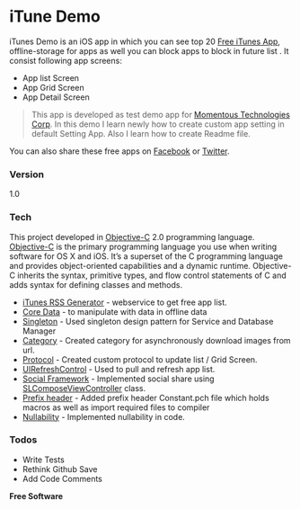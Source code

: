 # iTune Demo

iTunes Demo is an iOS app in which you can see top 20 [Free iTunes App], offline-storage for apps as well you can block apps to block in future list .
It consist following app screens:

  - App list Screen
  - App Grid Screen
  - App Detail Screen

> This app is developed as test demo app for [Momentous Technologies Corp].
> In this demo I learn newly how to create custom app setting in default Setting
> App. Also I learn how to create Readme file.

You can also share these free apps on [Facebook] or [Twitter].

### Version
1.0

### Tech

  This project developed in [Objective-C] 2.0 programming language.
[Objective-C] is the primary programming language you use when writing software for OS X and iOS. It’s a superset of the C programming language and provides object-oriented capabilities and a dynamic runtime. Objective-C inherits the syntax, primitive types, and flow control statements of C and adds syntax for defining classes and methods.

 * [iTunes RSS Generator] - webservice to get free app list.
 * [Core Data] - to manipulate with data in offline data
 * [Singleton] - Used singleton design pattern for Service and Database Manager
 * [Category] - Created category for asynchronously download images from url.
 * [Protocol] - Created custom protocol to update list / Grid Screen.
 * [UIRefreshControl] - Used to pull and refresh app list.
 * [Social Framework] - Implemented social share using [SLComposeViewController] class.
 * [Prefix header] - Added prefix header Constant.pch file which holds macros as well as import required files to compiler
 * [Nullability] - Implemented nullability in code.

### Todos

 - Write Tests
 - Rethink Github Save
 - Add Code Comments

**Free Software**

[//]: # (These are reference links used in the body of this note and get stripped out when the markdown processor does its job. There is no need to format nicely because it shouldn't be seen. Thanks SO - http://stackoverflow.com/questions/4823468/store-comments-in-markdown-syntax)

   [Objective-C]: <https://developer.apple.com/library/mac/documentation/Cocoa/Conceptual/ProgrammingWithObjectiveC/Introduction/Introduction.html>
   [Free iTunes App]: <http://www.apple.com/in/itunes/charts/free-apps/>
   [Momentous Technologies Corp]: <http://www.momentoustech.com/index.html>
   [Facebook]: <https://www.facebook.com/>
   [Twitter]: <https://twitter.com/>
   [iTunes RSS Generator]: <https://rss.itunes.apple.com/us/?urlDesc=>
   [Core Data]: <https://developer.apple.com/library/watchos/documentation/Cocoa/Conceptual/CoreData/index.html>
   [Singleton]: <http://www.oodesign.com/singleton-pattern.html>
   [Category]: <https://developer.apple.com/library/ios/documentation/General/Conceptual/DevPedia-CocoaCore/Category.html>
   [Protocol]: <https://developer.apple.com/library/ios/documentation/Cocoa/Conceptual/ProgrammingWithObjectiveC/WorkingwithProtocols/WorkingwithProtocols.html>
   [Social Framework]: <https://developer.apple.com/library/ios/documentation/NetworkingInternet/Reference/SLComposeViewController_Class/index.html#//apple_ref/occ/cl/SLComposeViewController>
   [SLComposeViewController]: <https://developer.apple.com/library/ios/documentation/Social/Reference/Social_Framework/index.html#//apple_ref/doc/uid/TP40012233>
   [UIRefreshControl]:<https://developer.apple.com/library/ios/documentation/UIKit/Reference/UIRefreshControl_class/>
   [Prefix header]: <http://useyourloaf.com/blog/modules-and-precompiled-headers/>
   [Nullability]: <https://developer.apple.com/swift/blog/?id=25>

